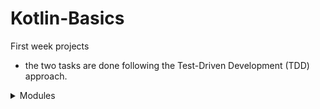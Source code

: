 # Kotlin-Basics
First week projects

- the two tasks are done following the Test-Driven Development (TDD) approach.
<details>
  <summary>Modules</summary>

  - [IPv4_scanner](https://github.com/YousifMurad/Kotlin-Basics_first-week/tree/main/src/IPv4_scanner)
  - [sudokuGame_checker](https://github.com/YousifMurad/Kotlin-Basics_first-week/tree/main/src/SudokuGame)

</details>
